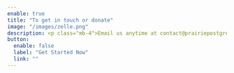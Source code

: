 ```yaml
---
enable: true
title: "To get in touch or donate"
image: "/images/zelle.png"
description: <p class="mb-4">Email us anytime at contact@prairiepostgres.org. </br></br><b>Donations welcomed</b> via Zelle through the app to treasurer@prairiepostgres.org. Or, scan the QR code with your bank app:</p>
button:
  enable: false
  label: "Get Started Now"
  link: ""
---
```

